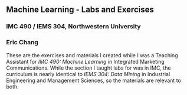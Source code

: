 ## Machine Learning - Labs and Exercises
### IMC 490 / IEMS 304, Northwestern University
### Eric Chang

These are the exercises and materials I created while I was a Teaching Assistant for *IMC 490: Machine Learning* in Integrated Marketing Communications. While the section I taught labs for was in IMC, the curriculum is nearly identical to *IEMS 304: Data Mining* in Industrial Engineering and Management Sciences, so the materials are relevant to both.